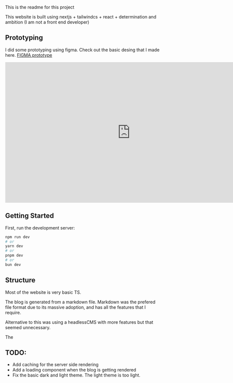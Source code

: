This is the readme for this project

This website is built using nextjs + tailwindcs + react + determination and ambition (I am not a front end developer)

## Prototyping

I did some prototyping using figma. Check out the basic desing that I made here. [FIGMA prototype](https://www.figma.com/proto/410Ouu5c369LS4SDUs9COp/Website?node-id=0-1&t=TdAx4BHHASegScUF-1)

<iframe style="border: 1px solid rgba(0, 0, 0, 0.1);" width="800" height="450" src="https://www.figma.com/embed?embed_host=share&url=https%3A%2F%2Fwww.figma.com%2Fdesign%2F410Ouu5c369LS4SDUs9COp%2FWebsite%3Fnode-id%3D0-1%26t%3DTdAx4BHHASegScUF-1" allowfullscreen></iframe>

## Getting Started

First, run the development server:

```bash
npm run dev
# or
yarn dev
# or
pnpm dev
# or
bun dev
```


## Structure

Most of the website is very basic TS. 

The blog is generated from a markdown file. Markdown was the prefered file format due to its massive adoption, and has all the features that I require. 

Alternative to this was using a headlessCMS with more features but that seemed unnecessary.

The 



## TODO:

- Add caching for the server side rendering
- Add a loading component when the blog is getting rendered
- Fix the basic dark and light theme. The light theme is too light.
